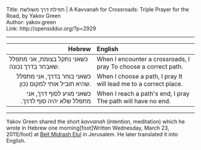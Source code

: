 <html>
<head></head>
<body>
Title: תפילת דרך משולשת | A Kavvanah for Crossroads: Triple Prayer for the Road, by Yakov Green<br />
Author: yakov.green<br />
Link: http://opensiddur.org/?p=2929
<p />
<hr />

<table style="margin-left: auto;margin-right: auto;" class="draggable">
<thead><tr><th id="x" style="text-align: right;">Hebrew</th><th style="text-align: left;">English</th></tr></thead>
<tbody>
<tr><td style="vertical-align:top;" width="46%">
<div class="liturgy"><span lang="he">
כשאני נתקל בצומת, אני מתפלל
שאבחר בדרך נכונה.
</span></div></td>
 
<td style="vertical-align:top;" width="53%">
<div class="english">
When I encounter a crossroads, I pray
To choose a correct path.
</div></td></tr>


<tr><td style="vertical-align:top;" width="46%">
<div class="liturgy" style="text-align: right;"><span lang="he">
כשאני בוחר בדרך, אני מתפלל
שהיא תוביל אותי למקום נכון.
</span></div></td>
 
<td style="vertical-align:top;" width="53%">
<div class="english">
When I choose a path, I pray
It will lead me to a correct place.
</div></td></tr>


<tr><td style="vertical-align:top;" width="46%">
<div class="liturgy" style="text-align: right;"><span lang="he">
כשאני מגיע לסוף דרך, אני מתפלל
שלא יהיה סוף לדרך.‏
</span></div></td>
 
<td style="vertical-align:top;" width="53%">
<div class="english">
When I reach a path's end, I pray
The path will have no end.
</div></td>
</tr>
</tbody></table>

<hr />

Yakov Green shared the short <em>kavvanah</em> (intention, meditation) which he wrote in Hebrew one morning[foot]Written Wednesday, March 23, 2011[/foot] at <a href="http://www.elul.org.il/">Beit Midrash Elul</a> in Jerusalem. He later translated it into English.
</body>
</html>